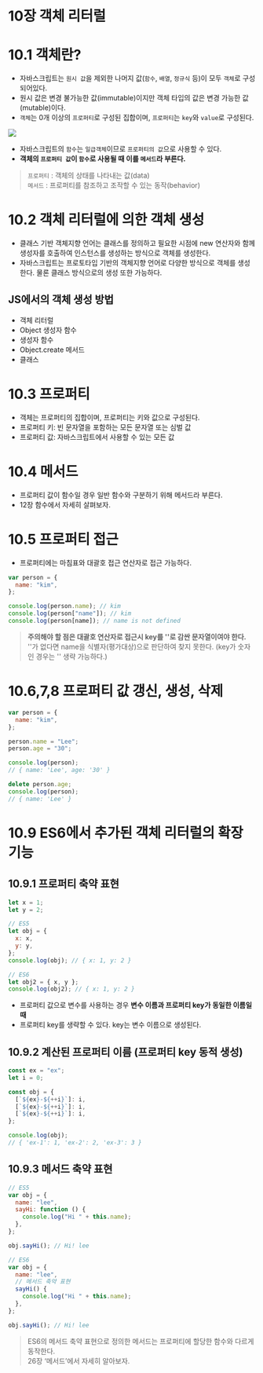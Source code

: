 # 10장 객체 리터럴

# 10.1 객체란?

- 자바스크립트는 `원시 값`을 제외한 나머지 값(`함수`, `배열`, `정규식` 등)이 모두 `객체`로 구성되어있다.
- 원시 값은 변경 불가능한 값(immutable)이지만 객체 타입의 값은 변경 가능한 값(mutable)이다.
- `객체`는 0개 이상의 `프로퍼티`로 구성된 집합이며, `프로퍼티`는 `key`와 `value`로 구성된다.

![](https://velog.velcdn.com/images/sarang_daddy/post/81065adb-52ee-42f0-87e0-e5954ed58d3e/image.png)

- 자바스크립트의 `함수`는 `일급객체`이므로 `프로퍼티의 값`으로 사용할 수 있다.
- **객체의 `프로퍼티 값`이 `함수`로 사용될 때 이를 `메서드`라 부른다.**

> `프로퍼티` : 객체의 상태를 나타내는 값(data)  
> `메서드` : 프로퍼티를 참조하고 조작할 수 있는 동작(behavior)

# 10.2 객체 리터럴에 의한 객체 생성

- 클래스 기반 객체지향 언어는 클래스를 정의하고 필요한 시점에 new 연산자와 함께 생성자를 호출하여 인스턴스를 생성하는 방식으로 객체를 생성한다.
- 자바스크립트는 프로토타입 기반의 객체지향 언어로 다양한 방식으로 객체를 생성한다. 물론 클래스 방식으로의 생성 또한 가능하다.

## JS에서의 객체 생성 방법

- 객체 리터럴
- Object 생성자 함수
- 생성자 함수
- Object.create 메서드
- 클래스

# 10.3 프로퍼티

- 객체는 프로퍼티의 집합이며, 프로퍼티는 키와 값으로 구성된다.
- 프로퍼티 키: 빈 문자열을 포함하는 모든 문자열 또는 심벌 값
- 프로퍼티 값: 자바스크립트에서 사용할 수 있는 모든 값

# 10.4 메서드

- 프로퍼티 값이 함수일 경우 일반 함수와 구분하기 위해 메서드라 부른다.
- 12장 함수에서 자세히 살펴보자.

# 10.5 프로퍼티 접근

- 프로퍼티에는 마침표와 대괄호 접근 연산자로 접근 가능하다.

```jsx
var person = {
  name: "kim",
};

console.log(person.name); // kim
console.log(person["name"]); // kim
console.log(person[name]); // name is not defined
```

> **주의해야 할 점은 대괄호 연산자로 접근시 key를 ''로 감싼 문자열이여야 한다.**  
> ''가 없다면 name을 식별자(평가대상)으로 판단하여 찾지 못한다. (key가 숫자인 경우는 '' 생략 가능하다.)

# 10.6,7,8 프로퍼티 값 **갱신, 생성, 삭제**

```js
var person = {
  name: "kim",
};

person.name = "Lee";
person.age = "30";

console.log(person);
// { name: 'Lee', age: '30' }

delete person.age;
console.log(person);
// { name: 'Lee' }
```

# 10.9 ES6에서 추가된 객체 리터럴의 확장 기능

## 10.9.1 프로퍼티 축약 표현

```jsx
let x = 1;
let y = 2;

// ES5
let obj = {
  x: x,
  y: y,
};
console.log(obj); // { x: 1, y: 2 }

// ES6
let obj2 = { x, y };
console.log(obj2); // { x: 1, y: 2 }
```

- 프로퍼티 값으로 변수를 사용하는 경우 **변수 이름과 프로퍼티 key가 동일한 이름일 때**
- 프로퍼티 key를 생략할 수 있다. key는 변수 이름으로 생성된다.

## 10.9.2 계산된 프로퍼티 이름 (프로퍼티 key 동적 생성)

```jsx
const ex = "ex";
let i = 0;

const obj = {
  [`${ex}-${++i}`]: i,
  [`${ex}-${++i}`]: i,
  [`${ex}-${++i}`]: i,
};

console.log(obj);
// { 'ex-1': 1, 'ex-2': 2, 'ex-3': 3 }
```

## 10.9.3 메서드 축약 표현

```jsx
// ES5
var obj = {
  name: "lee",
  sayHi: function () {
    console.log("Hi " + this.name);
  },
};

obj.sayHi(); // Hi! lee

// ES6
var obj = {
  name: "lee",
  // 메서드 축약 표현
  sayHi() {
    console.log("Hi " + this.name);
  },
};

obj.sayHi(); // Hi! lee
```

> ES6의 메서드 축약 표현으로 정의한 메서드는 프로퍼티에 할당한 함수와 다르게 동작한다.  
> 26장 ‘메서드’에서 자세히 알아보자.

